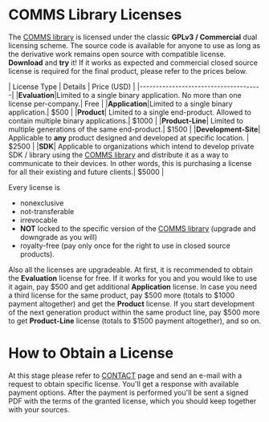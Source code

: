 # **COMMS** Library Licenses
The [COMMS library](https://github.com/arobenko/comms_champion#comms-library) is licensed under
the classic **GPLv3 / Commercial** dual licensing scheme. The
source code is available for anyone to use as long as the derivative work
remains open source with compatible license. **Download** and **try** it! 
If it works as expected and commercial closed source license is required for the final
product, please refer to the prices below. 

| License Type | Details | Price (USD) |
|--------------------------------------|
|**Evaluation**|Limited to a single binary application. No more than one license per-company.| Free |
|**Application**|Limited to a single binary application.| $500 |
|**Product**| Limited to a single end-product. Allowed to contain multiple binary applications.| $1000 |
|**Product-Line**| Limited to multiple generations of the same end-product.| $1500 |
|**Development-Site**| Applicable to **any** product designed and developed at specific location. | $2500 |
|**SDK**| Applicable to organizations which intend to develop private SDK / library using the [COMMS library](https://github.com/arobenko/comms_champion#comms-library) and distribute it as a way to communicate to their devices. In other words, this is purchasing a license for all their existing and future clients.| $5000 |

Every license is 
- nonexclusive
- not-transferable
- irrevocable 
- **NOT** locked to the specific version of the 
[COMMS library](https://github.com/arobenko/comms_champion#comms-library)
(upgrade and downgrade as you will)
- royalty-free (pay only once for the right to use in closed source 
products).

Also all the licenses are upgradeable. At first, it is recommended to obtain
the **Evaluation** license for free. If it works for you and you would like to use it
again, pay $500 and get additional **Application** license. In case you need
a third license for the same product, pay $500 more (totals to $1000 payment altogether) and
get the **Product** license. If you start development of the next generation 
product within the same product line, pay $500 more to get **Product-Line** 
license (totals to $1500 payment altogether), and so on.

# How to Obtain a License
At this stage please refer to [CONTACT](/contact/) page and send an e-mail
with a request to obtain specific license. You'll get a response with
available payment options. After the payment is performed you'll be sent
a signed PDF with the terms of the granted license, which you should keep together
with your sources.
